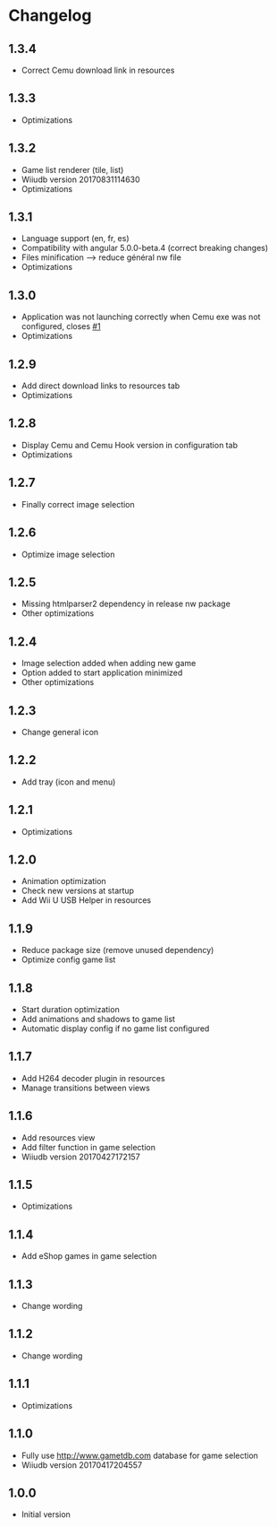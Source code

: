 # Changelog #

## 1.3.4 ##

* Correct Cemu download link in resources

## 1.3.3 ##

* Optimizations

## 1.3.2 ##

* Game list renderer (tile, list)
* Wiiudb version 20170831114630
* Optimizations

## 1.3.1 ##

* Language support (en, fr, es)
* Compatibility with angular 5.0.0-beta.4 (correct breaking changes)
* Files minification --> reduce général nw file
* Optimizations

## 1.3.0 ##

* Application was not launching correctly when Cemu exe was not configured, closes [#1](https://github.com/uparlange/cemu-loader/issues/1)
* Optimizations

## 1.2.9 ##

* Add direct download links to resources tab
* Optimizations

## 1.2.8 ##

* Display Cemu and Cemu Hook version in configuration tab
* Optimizations

## 1.2.7 ##

* Finally correct image selection

## 1.2.6 ##

* Optimize image selection

## 1.2.5 ##

* Missing htmlparser2 dependency in release nw package
* Other optimizations

## 1.2.4 ##

* Image selection added when adding new game
* Option added to start application minimized
* Other optimizations

## 1.2.3 ##

* Change general icon

## 1.2.2 ##

* Add tray (icon and menu)

## 1.2.1 ##

* Optimizations

## 1.2.0 ##

* Animation optimization
* Check new versions at startup
* Add Wii U USB Helper in resources

## 1.1.9 ##

* Reduce package size (remove unused dependency)
* Optimize config game list
 
## 1.1.8 ##

* Start duration optimization
* Add animations and shadows to game list
* Automatic display config if no game list configured

## 1.1.7 ##

* Add H264 decoder plugin in resources
* Manage transitions between views

## 1.1.6 ##

* Add resources view
* Add filter function in game selection
* Wiiudb version 20170427172157

## 1.1.5 ##

* Optimizations

## 1.1.4 ##

* Add eShop games in game selection

## 1.1.3 ##

* Change wording

## 1.1.2 ##

* Change wording

## 1.1.1 ##

* Optimizations

## 1.1.0 ##

* Fully use http://www.gametdb.com database for game selection
* Wiiudb version 20170417204557

## 1.0.0 ##

* Initial version